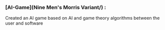 ### [AI-Game](Nine Men's Morris Variant/) :
Created an AI game based on AI and game theory algorithms between the user and software 
